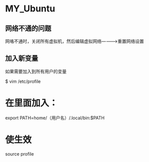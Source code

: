 # MY_Ubuntu
## 网络不通的问题
网咯不通时，关闭所有虚拟机，然后编辑虚拟网络————>重置网络设置

## 加入新变量
如果需要加入到所有用户的变量

$ vim /etc/profile

# 在里面加入：

export PATH=home/（用户名）/.local/bin:$PATH

# 使生效

source profile
